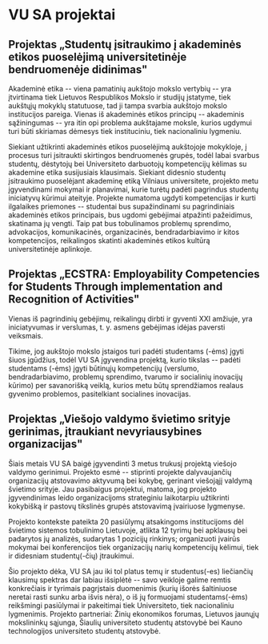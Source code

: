 # VU SA projektai

## Projektas „Studentų įsitraukimo į akademinės etikos puoselėjimą universitetinėje bendruomenėje didinimas"

Akademinė etika -- viena pamatinių aukštojo mokslo vertybių -- yra
įtvirtinama tiek Lietuvos Respublikos Mokslo ir studijų įstatyme, tiek
aukštųjų mokyklų statutuose, tad ji tampa svarbia aukštojo mokslo
institucijos pareiga. Vienas iš akademinės etikos principų -- akademinis
sąžiningumas -- yra itin opi problema aukštajame moksle, kurios ugdymui
turi būti skiriamas dėmesys tiek instituciniu, tiek nacionaliniu
lygmeniu.

Siekiant užtikrinti akademinės etikos puoselėjimą aukštojoje
mokykloje, į procesus turi įsitraukti skirtingos bendruomenės grupės,
todėl labai svarbus studentų, dėstytojų bei Universiteto darbuotojų
kompetencijų kėlimas su akademine etika susijusiais klausimais. Siekiant
didesnio studentų įsitraukimo puoselėjant akademinę etiką Vilniaus
universitete, projekto metu įgyvendinami mokymai ir planavimai, kurie
turėtų padėti pagrindus studentų iniciatyvų kūrimui ateityje. Projekte
numatoma ugdyti kompetencijas ir kurti ilgalaikes priemones -- studentai
bus supažindinami su pagrindiniais akademinės etikos principais, bus
ugdomi gebėjimai atpažinti pažeidimus, skatinama jų vengti. Taip pat bus
tobulinamos problemų sprendimo, advokacijos, komunikacinės,
organizacinės, bendradarbiavimo ir kitos kompetencijos, reikalingos
skatinti akademinės etikos kultūrą universitetinėje aplinkoje.

## Projektas „ECSTRA: Employability Competencies for Students Through implementation and Recognition of Activities"

Vienas iš pagrindinių gebėjimų, reikalingų dirbti ir gyventi XXI
amžiuje, yra iniciatyvumas ir verslumas, t. y. asmens gebėjimas idėjas
paversti veiksmais.

Tikime, jog aukštojo mokslo įstaigos turi padėti
studentams (-ėms) įgyti šiuos įgūdžius, todėl VU SA įgyvendina projektą,
kurio tikslas -- padėti studentams (-ėms) įgyti būtinųjų kompetencijų
(verslumo, bendradarbiavimo, problemų sprendimo, tvarumo ir socialinių
inovacijų kūrimo) per savanorišką veiklą, kurios metu būtų sprendžiamos
realaus gyvenimo problemos, pasitelkiant socialines inovacijas.

## Projektas „Viešojo valdymo švietimo srityje gerinimas, įtraukiant nevyriausybines organizacijas"

Šiais metais VU SA baigė įgyvendinti 3 metus trukusį projektą viešojo
valdymo gerinimui. Projekto esmė -- stiprinti projekte dalyvaujančių
organizacijų atstovavimo aktyvumą bei kokybę, gerinant viešojąjį valdymą
švietimo srityje. Jau pasibaigus projektui, matoma, jog projekto
įgyvendinimas leido organizacijoms strateginiu laikotarpiu užtikrinti
kokybišką ir pastovų tikslinės grupės atstovavimą įvairiuose lygmenyse.

Projekto kontekste pateikta 20 pasiūlymų atsakingoms institucijoms dėl
švietimo sistemos tobulinimo Lietuvoje, atlikta 12 tyrimų bei apklausų
bei padarytos jų analizės, sudarytas 1 pozicijų rinkinys; organizuoti
įvairūs mokymai bei konferencijos tiek organizacijų narių kompetencijų
kėlimui, tiek ir didesniam studentų(-čių) įtraukimui.

Šio projekto dėka,
VU SA jau iki tol platus temų ir studentus(-es) liečiančių klausimų
spektras dar labiau išsiplėtė -- savo veikloje galime remtis konkrečiais
ir tyrimais pagrįstais duomenimis (kurių išorės šaltiniuose neretai
rasti sunku arba išvis nėra), o iš jų formuojami studentams(-ėms)
reikšmingi pasiūlymai ir pakeitimai tiek Universiteto, tiek nacionaliniu
lygmenimis. Projekto partneriai: Žinių ekonomikos forumas, Lietuvos
jaunųjų mokslininkų sąjunga, Šiaulių universiteto studentų atstovybė bei
Kauno technologijos universiteto studentų atstovybė.
